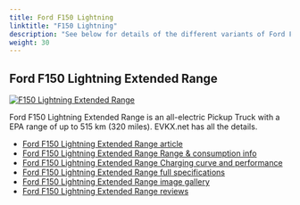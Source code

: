 ```yaml
---
title: Ford F150 Lightning
linktitle: "F150 Lightning"
description: "See below for details of the different variants of Ford F150 Lightning"
weight: 30
---
```

## Ford F150 Lightning Extended Range

<a href="/models/ford/f150_lightning/f150_lightning_extended_range/"><img src="https://media.evkx.net/multimedia/models/ford/f150_lightning/f150_lightning_extended_range/main_1_st.jpg" class="img-fluid" alt="F150 Lightning Extended Range" ></a>

Ford F150 Lightning Extended Range is an all-electric Pickup Truck with a EPA range of up to 515 km (320 miles). EVKX.net has all the details. 

- [Ford F150 Lightning Extended Range article](/models/ford/f150_lightning/f150_lightning_extended_range/)
- [Ford F150 Lightning Extended Range Range & consumption info](/models/ford/f150_lightning/f150_lightning_extended_range/rangeandconsumption)
- [Ford F150 Lightning Extended Range Charging curve and performance](/models/ford/f150_lightning/f150_lightning_extended_range/chargingcurve)
- [Ford F150 Lightning Extended Range full specifications](/models/ford/f150_lightning/f150_lightning_extended_range/specifications)
- [Ford F150 Lightning Extended Range image gallery](/models/ford/f150_lightning/f150_lightning_extended_range/gallery)
- [Ford F150 Lightning Extended Range reviews](/models/ford/f150_lightning/f150_lightning_extended_range/reviews)

